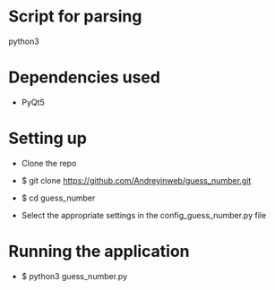 # Script for parsing 

python3

# Dependencies used

* PyQt5

# Setting up

* Clone the repo
* $ git clone <https://github.com/Andreyinweb/guess_number.git>
* $ cd guess_number

* Select the appropriate settings in the config_guess_number.py file

# Running the application                       

* $ python3 guess_number.py                       

